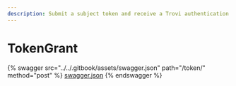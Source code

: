 ```yaml
---
description: Submit a subject token and receive a Trovi authentication token
---
```


# TokenGrant



{% swagger src="../../.gitbook/assets/swagger.json" path="/token/" method="post" %}
[swagger.json](../../.gitbook/assets/swagger.json)
{% endswagger %}
